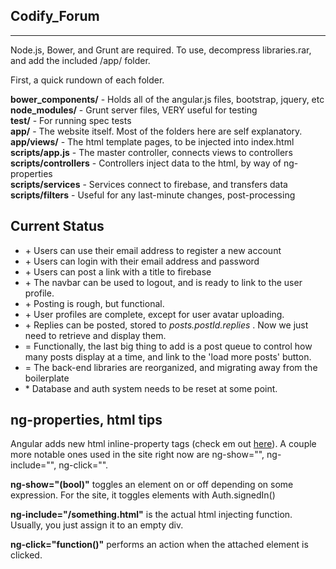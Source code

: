 <h2>Codify_Forum</h2>
<hr/>
<p>Node.js, Bower, and Grunt are required. To use, decompress libraries.rar, and add the included /app/ folder. 

First, a quick rundown of each folder.</p>

<p>
 <b>bower_components/</b>     -   Holds all of the angular.js files, bootstrap, jquery, etc<br/>
 <b>node_modules/</b>         -   Grunt server files, VERY useful for testing<br/>
 <b>test/</b>                 -   For running spec tests<br/>
 <b>app/</b>                  -   The website itself. Most of the folders here are self explanatory.<br/>
 <b>app/views/</b>            -   The html template pages, to be injected into index.html<br/>
 <b>scripts/app.js</b>        -   The master controller, connects views to controllers<br/>
 <b>scripts/controllers</b>   -   Controllers inject data to the html, by way of ng-properties<br/>
 <b>scripts/services</b>      -   Services connect to firebase, and transfers data<br/>
 <b>scripts/filters</b>       -   Useful for any last-minute changes, post-processing<br/></p>
 
 
 <h2>Current Status</h2>
 <ul>
 <li>+ Users can use their email address to register a new account</li>
 <li>+ Users can login with their email address and password</li>
 <li>+ Users can post a link with a title to firebase</li>
 <li>+ The navbar can be used to logout, and is ready to link to the user profile.</li>
 <li>+ Posting is rough, but functional. </li>
 <li>+ User profiles are complete, except for user avatar uploading. </li>
 <li>+ Replies can be posted, stored to <em>posts.postId.replies</em> . Now we just need to retrieve and display them.</li>
 <li>= Functionally, the last big thing to add is a post queue to control how many posts display at a time, and link to the 'load more posts' button.</li>
 <li>= The back-end libraries are reorganized, and migrating away from the boilerplate</li>
 <li>* Database and auth system needs to be reset at some point. </li>
 </ul>
 
 
 <h2>ng-properties, html tips</h2>
  <p>Angular adds new html inline-property tags (check em out <a href="https://docs.angularjs.org/api/ng/directive">here</a>). A couple more notable ones used in the site right now are ng-show="", ng-include="", ng-click="". 
  
 <b>ng-show="(bool)"</b> toggles an element on or off depending on some expression. For the site, it toggles elements with Auth.signedIn()
 
 <b>ng-include="/something.html"</b> is the actual html injecting function. Usually, you just assign it to an empty div.
 
 <b>ng-click="function()"</b> performs an action when the attached element is clicked. </p>
